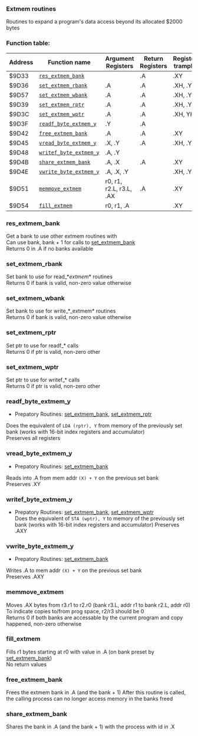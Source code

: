 ### Extmem routines

Routines to expand a program's data access beyond its allocated $2000 bytes

### Function table:
| Address | Function name | Argument Registers | Return Registers | Registers trampled |
|---------|---------------|--------------------|------------------|--------------------|
| $9D33 | [`res_extmem_bank`](#res_extmem_bank) | | .A | .XY |
| $9D36 | [`set_extmem_rbank`](#set_extmem_rbank) | .A | .A | .XH, .YH |
| $9D57 | [`set_extmem_wbank`](#set_extmem_wbank) | .A | .A | .XH, .YH |
| $9D39 | [`set_extmem_rptr`](#set_extmem_rptr) | .A | .A | .XH, .YH |
| $9D3C | [`set_extmem_wptr`](#set_extmem_wptr) | .A | .A | .XH, YH |
| $9D3F | [`readf_byte_extmem_y`](#readf_byte_extmem_y) | .Y | .A | |
| $9D42 | [`free_extmem_bank`](#free_extmem_bank) | .A | .A | .XY |
| $9D45 | [`vread_byte_extmem_y`](#vread_byte_extmem_y) | .X, .Y | .A | .XH, .YH |
| $9D48 | [`writef_byte_extmem_y`](#writef_byte_extmem_y) | .A, .Y | | |
| $9D4B | [`share_extmem_bank`](#share_extmem_bank) | .A, .X | .A | .XY |
| $9D4E | [`vwrite_byte_extmem_y`](#vwrite_byte_extmem_y) | .A, .X, .Y | | .XH, .YH |
| $9D51 | [`memmove_extmem`](#memmove_extmem) | r0, r1, r2.L, r3.L, .AX | .A | .XY |
| $9D54 | [`fill_extmem`](#fill_extmem) | r0, r1, .A | | .XY |

### res_extmem_bank
Get a bank to use other extmem routines with  
Can use bank, bank + 1 for calls to [set_extmem_bank](#set_extmem_bank)  
Returns 0 in .A if no banks available  

### set_extmem_rbank
Set bank to use for read_\*_extmem_\* routines  
Returns 0 if bank is valid, non-zero value otherwise  

### set_extmem_wbank
Set bank to use for write_\*_extmem\* routines  
Returns 0 if bank is valid, non-zero value otherwise  

### set_extmem_rptr
Set ptr to use for readf_* calls  
Returns 0 if ptr is valid, non-zero other  

### set_extmem_wptr
Set ptr to use for writef_* calls  
Returns 0 if ptr is valid, non-zero other  

### readf_byte_extmem_y
- Prepatory Routines: [set_extmem_bank](#set_extmem_bank), [set_extmem_rptr](#set_extmem_rptr)
 
Does the equivalent of `LDA (rptr), Y` from memory of the previously set bank (works with 16-bit index registers and accumulator)  
Preserves all registers  

### vread_byte_extmem_y
- Prepatory Routines: [set_extmem_bank](#set_extmem_bank)  

Reads into .A from mem addr `(X) + Y` on the previous set bank  
Preserves .XY 

### writef_byte_extmem_y
- Prepatory Routines: [set_extmem_bank](#set_extmem_bank), [set_extmem_wptr](#set_extmem_wptr)  
Does the equivalent of `STA (wptr), Y` to memory of the previously set bank (works with 16-bit index registers and accumulator) 
Preserves .AXY  

### vwrite_byte_extmem_y
- Prepatory Routines: [set_extmem_bank](#set_extmem_bank)  

Writes .A to mem addr `(X) + Y` on the previous set bank  
Preserves .AXY

### memmove_extmem
Moves .AX bytes from r3.r1 to r2.r0 (bank r3.L, addr r1 to bank r2.L, addr r0)  
To indicate copies to/from prog space, r2/r3 should be 0  
Returns 0 if both banks are accessable by the current program and copy happened, non-zero otherwise  

### fill_extmem
Fills r1 bytes starting at r0 with value in .A (on bank preset by [set_extmem_bank](#set_extmem_bank))  
No return values  

### free_extmem_bank
Frees the extmem bank in .A (and the bank + 1)
After this routine is called, the calling process can no longer access memory in the banks freed

### share_extmem_bank
Shares the bank in .A (and the bank + 1) with the process with id in .X


